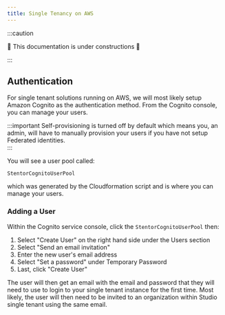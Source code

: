 ```yaml
---
title: Single Tenancy on AWS
---
```


:::caution

🚧 This documentation is under constructions 🚧

:::

## Authentication

For single tenant solutions running on AWS, we will most likely setup Amazon Cognito as the authentication method.  From the Cognito console, you can manage your users.

:::important
Self-provisioning is turned off by default which means you, an admin, will have to manually provision your users if you have not setup Federated identities.  
:::

You will see a user pool called:

```
StentorCognitoUserPool
```

which was generated by the Cloudformation script and is where you can manage your users.

### Adding a User

Within the Cognito service console, click the `StentorCognitoUserPool` then:

1. Select "Create User" on the right hand side under the Users section
2. Select "Send an email invitation"
3. Enter the new user's email address
4. Select "Set a password" under Temporary Password
5. Last, click "Create User"

The user will then get an email with the email and password that they will need to use to login to your single tenant instance for the first time.  Most likely, the user will then need to be invited to an organization within Studio single tenant using the same email.

